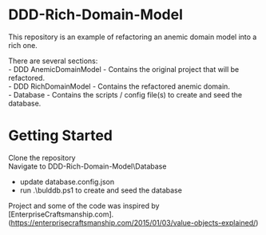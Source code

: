 # DDD-Rich-Domain-Model

This repository is an example of refactoring an anemic domain model into a rich one.  

There are several sections:    
    - DDD AnemicDomainModel - Contains the original project that will be refactored.      
    - DDD RichDomainModel - Contains the refactored anemic domain.            
    - Database - Contains the scripts / config file(s) to create and seed the database.        
      
# Getting Started  
Clone the repository  
Navigate to DDD-Rich-Domain-Model\Database  
 - update database.config.json  
 - run .\bulddb.ps1 to create and seed the database   
 
Project and some of the code was inspired by [EnterpriseCraftsmanship.com].(https://enterprisecraftsmanship.com/2015/01/03/value-objects-explained/)   

